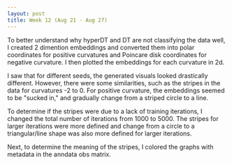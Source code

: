 ```yaml
---
layout: post
title: Week 12 (Aug 21 - Aug 27)
---
```


To better understand why hyperDT and DT are not classifying the data well, I created 2 dimention embeddings and converted them into polar coordinates for positive curvatures and Poincare disk coordinates for negative curvature. I then plotted the embeddings for each curvature in 2d. 

I saw that for different seeds, the generated visuals looked drastically different. However, there were some similarities, such as the stripes in the data for curvatures -2 to 0. For positive curvature, the embeddings seemed to be "sucked in," and gradually change from a striped circle to a line. 

To determine if the stripes were due to a lack of training iterations, I changed the total number of iterations from 1000 to 5000. The stripes for larger iterations were more defined and change from a circle to a triangular/line shape was also more defined for larger iterations. 

Next, to determine the meaning of the stripes, I colored the graphs with metadata in the anndata obs matrix.  
